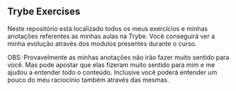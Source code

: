 ## Trybe Exercises 

Neste repositório está localizado todos os meus exercícios e minhas anotações referentes as minhas aulas na Trybe. Você conseguirá ver a minha evolução através dos modulos presentes durante o curso.


OBS: Provavelmente as minhas anotações não irão fazer muito sentido para você. Mas pode apostar que elas fizeram muito sentido para mim e me ajudou a entender todo o conteúdo. Inclusive você poderá entender um pouco do meu raciocínio também através das mesmas.
